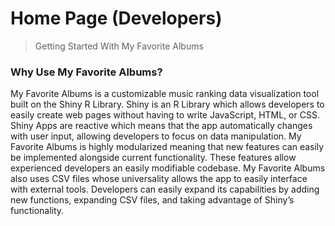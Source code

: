 # <a id="home-page-devs"></a> Home Page (Developers)

> Getting Started With My Favorite Albums

### Why Use My Favorite Albums?

My Favorite Albums is a customizable music ranking data visualization tool built on the Shiny R Library. Shiny is an R Library which allows developers to easily create web pages without having to write JavaScript, HTML, or CSS. Shiny Apps are reactive which means that the app automatically changes with user input, allowing developers to focus on data manipulation. My Favorite Albums is highly modularized meaning that new features can easily be implemented alongside current functionality. These features allow experienced developers an easily modifiable codebase. My Favorite Albums also uses CSV files whose universality allows the app to easily interface with external tools. Developers can easily expand its capabilities by adding new functions, expanding CSV files, and taking advantage of Shiny’s functionality.
